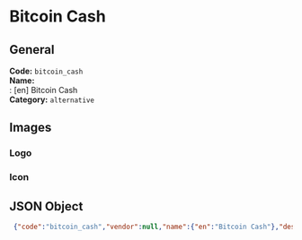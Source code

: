 # Bitcoin Cash 
## General 
**Code:** `bitcoin_cash`  
**Name:**  
:	[en] Bitcoin Cash  
**Category:** `alternative`  
## Images 
### Logo 
### Icon 
## JSON Object 
```json
 {"code":"bitcoin_cash","vendor":null,"name":{"en":"Bitcoin Cash"},"description":null,"countries":null,"category":"alternative"}```  
